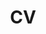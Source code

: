 ---
layout: cv
permalink: /cv/
title: CV
nav: true
nav_order: 4
cv_pdf: CV_Pranavesh_Panakkal.pdf
description:
toc:
  sidebar: left
---